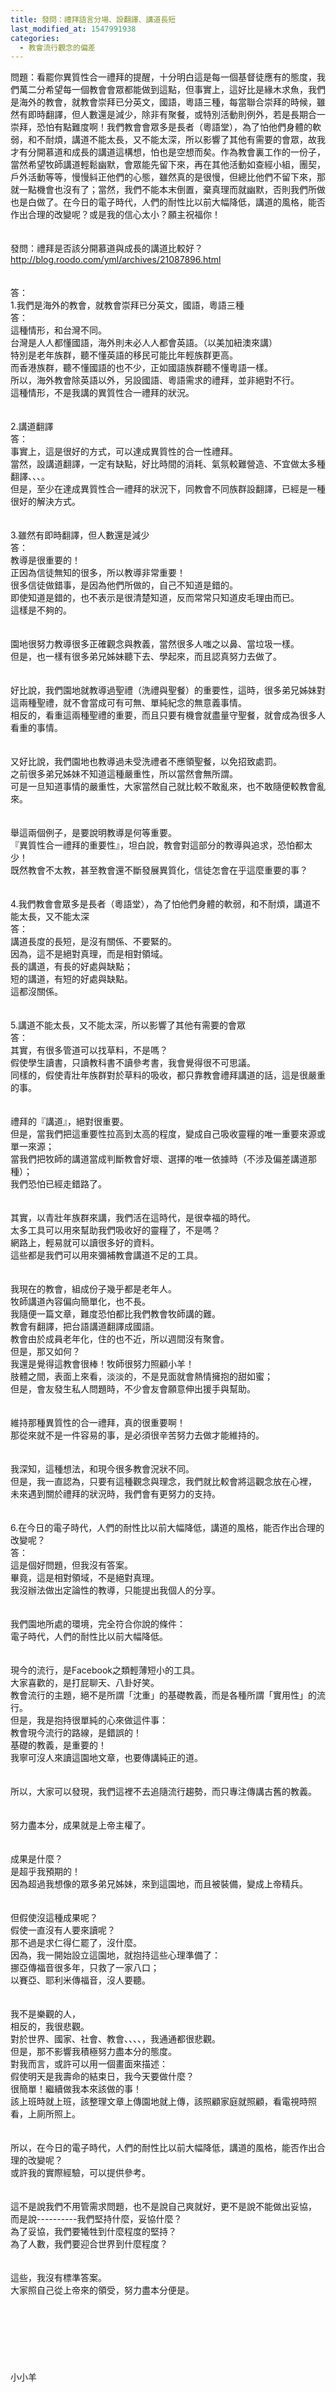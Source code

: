 ```yaml
---
title: 發問：禮拜語言分場、設翻譯、講道長短
last_modified_at: 1547991938
categories:
  - 教會流行觀念的偏差
---
```


問題：看罷你異質性合一禮拜的提醒，十分明白這是每一個基督徒應有的態度，我們萬二分希望每一個教會會眾都能做到這點，但事實上，這好比是緣木求魚，我們是海外的教會，就教會崇拜已分英文，國語，粵語三種，每當聯合崇拜的時候，雖然有即時翻譯，但人數還是減少，除非有聚餐，或特別活動則例外，若是長期合一崇拜，恐怕有點難度啊！我們教會會眾多是長者（粵語堂），為了怕他們身體的軟弱，和不耐煩，講道不能太長，又不能太深，所以影響了其他有需要的會眾，故我才有分開慕道和成長的講道這構想，怕也是空想而矣。作為教會裏工作的一份子，當然希望牧師講道輕鬆幽默，會眾能先留下來，再在其他活動如查經小組，團契，戶外活動等等，慢慢紏正他們的心態，雖然真的是很慢，但總比他們不留下來，那就一點機會也沒有了；當然，我們不能本末倒置，棄真理而就幽默，否則我們所做也是白做了。在今日的電子時代，人們的耐性比以前大幅降低，講道的風格，能否作出合理的改變呢？或是我的信心太小？願主祝福你！<!--more--><br><br><br>發問：禮拜是否該分開慕道與成長的講道比較好？ <br>http://blog.roodo.com/yml/archives/21087896.html<br><br><br>答：<br>1.我們是海外的教會，就教會崇拜已分英文，國語，粵語三種<br>答：<br>這種情形，和台灣不同。<br>台灣是人人都懂國語，海外則未必人人都會英語。（以美加紐澳來講）<br>特別是老年族群，聽不懂英語的移民可能比年輕族群更高。<br>而香港族群，聽不懂國語的也不少，正如國語族群聽不懂粵語一樣。<br>所以，海外教會除英語以外，另設國語、粵語需求的禮拜，並非絕對不行。<br>這種情形，不是我講的異質性合一禮拜的狀況。<br><br><br>2.講道翻譯<br>答：<br>事實上，這是很好的方式，可以達成異質性的合一性禮拜。<br>當然，設講道翻譯，一定有缺點，好比時間的消耗、氣氛較難營造、不宜做太多種翻譯、、、。<br>但是，至少在達成異質性合一禮拜的狀況下，同教會不同族群設翻譯，已經是一種很好的解決方式。<br><br><br>3.雖然有即時翻譯，但人數還是減少<br>答：<br>教導是很重要的！<br>正因為信徒無知的很多，所以教導非常重要！<br>很多信徒做錯事，是因為他們所做的，自己不知道是錯的。<br>即使知道是錯的，也不表示是很清楚知道，反而常常只知道皮毛理由而已。<br>這樣是不夠的。<br><br><br>園地很努力教導很多正確觀念與教義，當然很多人嗤之以鼻、當垃圾一樣。<br>但是，也一樣有很多弟兄姊妹聽下去、學起來，而且認真努力去做了。<br><br><br>好比說，我們園地就教導過聖禮（洗禮與聖餐）的重要性，這時，很多弟兄姊妹對這兩種聖禮，就不會當成可有可無、單純紀念的無意義事情。<br>相反的，看重這兩種聖禮的重要，而且只要有機會就盡量守聖餐，就會成為很多人看重的事情。<br><br><br>又好比說，我們園地也教導過未受洗禮者不應領聖餐，以免招致處罰。<br>之前很多弟兄姊妹不知道這種嚴重性，所以當然會無所謂。<br>可是一旦知道事情的嚴重性，大家當然自己就比較不敢亂來，也不敢隨便較教會亂來。<br><br><br>舉這兩個例子，是要說明教導是何等重要。<br>『異質性合一禮拜的重要性』，坦白說，教會對這部分的教導與追求，恐怕都太少！<br>既然教會不太教，甚至教會還不斷發展異質化，信徒怎會在乎這麼重要的事？<br><br><br>4.我們教會會眾多是長者（粵語堂），為了怕他們身體的軟弱，和不耐煩，講道不能太長，又不能太深<br>答：<br>講道長度的長短，是沒有關係、不要緊的。<br>因為，這不是絕對真理，而是相對領域。<br>長的講道，有長的好處與缺點；<br>短的講道，有短的好處與缺點。<br>這都沒關係。<br><br><br>5.講道不能太長，又不能太深，所以影響了其他有需要的會眾<br>答：<br>其實，有很多管道可以找草料，不是嗎？<br>假使學生讀書，只讀教科書不讀參考書，我會覺得很不可思議。<br>同樣的，假使青壯年族群對於草料的吸收，都只靠教會禮拜講道的話，這是很嚴重的事。<br><br><br>禮拜的『講道』，絕對很重要。<br>但是，當我們把這重要性拉高到太高的程度，變成自己吸收靈糧的唯一重要來源或單一來源；<br>當我們把牧師的講道當成判斷教會好壞、選擇的唯一依據時（不涉及偏差講道那種）；<br>我們恐怕已經走錯路了。<br><br><br>其實，以青壯年族群來講，我們活在這時代，是很幸福的時代。<br>太多工具可以用來幫助我們吸收好的靈糧了，不是嗎？<br>網路上，輕易就可以讀很多好的資料。<br>這些都是我們可以用來彌補教會講道不足的工具。<br><br><br>我現在的教會，組成份子幾乎都是老年人。<br>牧師講道內容偏向簡單化，也不長。<br>我隨便一篇文章，難度恐怕都比我們教會牧師講的難。<br>教會有翻譯，把台語講道翻譯成國語。<br>教會由於成員老年化，住的也不近，所以週間沒有聚會。<br>但是，那又如何？<br>我還是覺得這教會很棒！牧師很努力照顧小羊！<br>肢體之間，表面上來看，淡淡的，不是見面就會熱情擁抱的甜如蜜；<br>但是，會友發生私人問題時，不少會友會願意伸出援手與幫助。<br><br><br>維持那種異質性的合一禮拜，真的很重要啊！<br>那從來就不是一件容易的事，是必須很辛苦努力去做才能維持的。<br><br><br>我深知，這種想法，和現今很多教會況狀不同。<br>但是，我一直認為，只要有這種觀念與理念，我們就比較會將這觀念放在心裡，<br>未來遇到關於禮拜的狀況時，我們會有更努力的支持。<br><br><br>6.在今日的電子時代，人們的耐性比以前大幅降低，講道的風格，能否作出合理的改變呢？<br>答：<br>這是個好問題，但我沒有答案。<br>畢竟，這是相對領域，不是絕對真理。<br>我沒辦法做出定論性的教導，只能提出我個人的分享。<br><br><br>我們園地所處的環境，完全符合你說的條件：<br>電子時代，人們的耐性比以前大幅降低。<br><br><br>現今的流行，是Facebook之類輕薄短小的工具。<br>大家喜歡的，是打屁聊天、八卦好笑。<br>教會流行的主題，絕不是所謂「沈重」的基礎教義，而是各種所謂「實用性」的流行。<br>但是，我是抱持很單純的心來做這件事：<br>教會現今流行的路線，是錯誤的！<br>基礎的教義，是重要的！<br>我寧可沒人來讀這園地文章，也要傳講純正的道。<br><br><br>所以，大家可以發現，我們這裡不去追隨流行趨勢，而只專注傳講古舊的教義。<br><br><br>努力盡本分，成果就是上帝主權了。<br><br><br>成果是什麼？<br>是超乎我預期的！<br>因為超過我想像的眾多弟兄姊妹，來到這園地，而且被裝備，變成上帝精兵。<br><br><br>但假使沒這種成果呢？<br>假使一直沒有人要來讀呢？<br>那不過是求仁得仁罷了，沒什麼。<br>因為，我一開始設立這園地，就抱持這些心理準備了：<br>挪亞傳福音很多年，只救了一家八口；<br>以賽亞、耶利米傳福音，沒人要聽。<br><br><br>我不是樂觀的人，<br>相反的，我很悲觀。<br>對於世界、國家、社會、教會、、、、，我通通都很悲觀。<br>但是，那不影響我積極努力盡本分的態度。<br>對我而言，或許可以用一個畫面來描述：<br>假使明天是我壽命的結束日，我今天要做什麼？<br>很簡單！繼續做我本來該做的事！<br>該上班時就上班，該整理文章上傳園地就上傳，該照顧家庭就照顧，看電視時照看，上廁所照上。<br><br><br>所以，在今日的電子時代，人們的耐性比以前大幅降低，講道的風格，能否作出合理的改變呢？<br>或許我的實際經驗，可以提供參考。<br><br><br>這不是說我們不用管需求問題，也不是說自己爽就好，更不是說不能做出妥協，<br>而是說----------我們堅持什麼，妥協什麼？<br>為了妥協，我們要犧牲到什麼程度的堅持？<br>為了人數，我們要迎合世界到什麼程度？<br><br><br>這些，我沒有標準答案。<br>大家照自己從上帝來的領受，努力盡本分便是。<br><br><br><br><br><br><br><br>小小羊<br><br><br><br><br>
